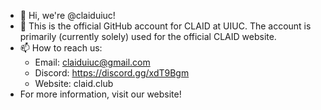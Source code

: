 - 👋 Hi, we're @claiduiuc!
- 👀 This is the official GitHub account for CLAID at UIUC. The account is primarily (currently solely) used for the official CLAID website.
- 📫 How to reach us:
  - Email: claiduiuc@gmail.com
  - Discord: https://discord.gg/xdT9Bgm
  - Website: claid.club
- For more information, visit our website!

<!---
claiduiuc/claiduiuc is a ✨ special ✨ repository because its `README.md` (this file) appears on your GitHub profile.
You can click the Preview link to take a look at your changes.
--->
